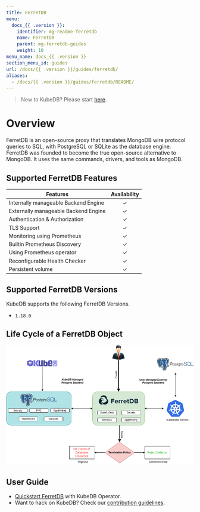 ```yaml
---
title: FerretDB
menu:
  docs_{{ .version }}:
    identifier: mg-readme-ferretdb
    name: FerretDB
    parent: mg-ferretdb-guides
    weight: 10
menu_name: docs_{{ .version }}
section_menu_id: guides
url: /docs/{{ .version }}/guides/ferretdb/
aliases:
  - /docs/{{ .version }}/guides/ferretdb/README/
---
```


> New to KubeDB? Please start [here](/docs/README.md).

# Overview

FerretDB is an open-source proxy that translates MongoDB wire protocol queries to SQL, with PostgreSQL or SQLite as the database engine. FerretDB was founded to become the true open-source alternative to MongoDB. It uses the same commands, drivers, and tools as MongoDB.

## Supported FerretDB Features

| Features                              | Availability |
|---------------------------------------|:------------:|
| Internally  manageable Backend Engine |   &#10003;   |
| Externally manageable Backend Engine  |   &#10003;   |
| Authentication & Authorization        |   &#10003;   |
| TLS Support                           |   &#10003;   |
| Monitoring using Prometheus           |   &#10003;   |
| Builtin Prometheus Discovery          |   &#10003;   |
| Using Prometheus operator             |   &#10003;   |
| Reconfigurable Health Checker         |   &#10003;   |
| Persistent volume                     |   &#10003;   |

## Supported FerretDB Versions

KubeDB supports the following FerretDB Versions.
- `1.18.0`

## Life Cycle of a FerretDB Object

<!---
ref : https://app.diagrams.net/
--->

<p text-align="center">
    <img alt="lifecycle"  src="/docs/images/ferretdb/quick-start.png" >
</p>

## User Guide

- [Quickstart FerretDB](/docs/guides/ferretdb/quickstart/quickstart.md) with KubeDB Operator.
- Want to hack on KubeDB? Check our [contribution guidelines](/docs/CONTRIBUTING.md).